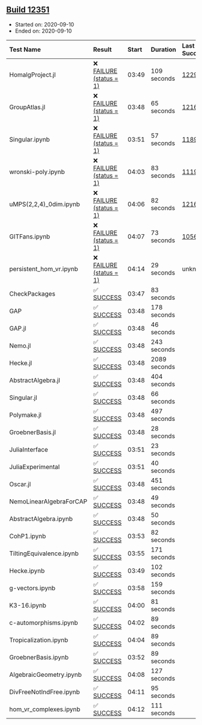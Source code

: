 ## [Build 12351](https://oscarci.mathematik.uni-kl.de/job/oscar/12351/)

* Started on: 2020-09-10
* Ended on: 2020-09-10

| Test Name    | Result | Start | Duration | Last Success | First Failure |
|:-------------|:-------|:------|:---------|:-------------|:--------------|
| HomalgProject.jl | ❌ [FAILURE (status = 1)](https://oscarci.mathematik.uni-kl.de/job/oscar/12351/artifact/logs/build-12351/HomalgProject.jl.log) | 03:49 | 109 seconds | [12292](https://oscarci.mathematik.uni-kl.de/job/oscar/12292/) | [12293](https://oscarci.mathematik.uni-kl.de/job/oscar/12293/) |
| GroupAtlas.jl | ❌ [FAILURE (status = 1)](https://oscarci.mathematik.uni-kl.de/job/oscar/12351/artifact/logs/build-12351/GroupAtlas.jl.log) | 03:48 | 65 seconds | [12167](https://oscarci.mathematik.uni-kl.de/job/oscar/12167/) | [12168](https://oscarci.mathematik.uni-kl.de/job/oscar/12168/) |
| Singular.ipynb | ❌ [FAILURE (status = 1)](https://oscarci.mathematik.uni-kl.de/job/oscar/12351/artifact/logs/build-12351/Singular.ipynb.log) | 03:51 | 57 seconds | [11893](https://oscarci.mathematik.uni-kl.de/job/oscar/11893/) | [11894](https://oscarci.mathematik.uni-kl.de/job/oscar/11894/) |
| wronski-poly.ipynb | ❌ [FAILURE (status = 1)](https://oscarci.mathematik.uni-kl.de/job/oscar/12351/artifact/logs/build-12351/wronski-poly.ipynb.log) | 04:03 | 83 seconds | [11192](https://oscarci.mathematik.uni-kl.de/job/oscar/11192/) | [11193](https://oscarci.mathematik.uni-kl.de/job/oscar/11193/) |
| uMPS(2,2,4)_0dim.ipynb | ❌ [FAILURE (status = 1)](https://oscarci.mathematik.uni-kl.de/job/oscar/12351/artifact/logs/build-12351/uMPS-2-2-4-_0dim.ipynb.log) | 04:06 | 82 seconds | [12167](https://oscarci.mathematik.uni-kl.de/job/oscar/12167/) | [12168](https://oscarci.mathematik.uni-kl.de/job/oscar/12168/) |
| GITFans.ipynb | ❌ [FAILURE (status = 1)](https://oscarci.mathematik.uni-kl.de/job/oscar/12351/artifact/logs/build-12351/GITFans.ipynb.log) | 04:07 | 73 seconds | [10566](https://oscarci.mathematik.uni-kl.de/job/oscar/10566/) | [10567](https://oscarci.mathematik.uni-kl.de/job/oscar/10567/) |
| persistent_hom_vr.ipynb | ❌ [FAILURE (status = 1)](https://oscarci.mathematik.uni-kl.de/job/oscar/12351/artifact/logs/build-12351/persistent_hom_vr.ipynb.log) | 04:14 | 29 seconds | unknown | unknown |
| CheckPackages | ✅ [SUCCESS](https://oscarci.mathematik.uni-kl.de/job/oscar/12351/artifact/logs/build-12351/CheckPackages.log) | 03:47 | 83 seconds |  |  |
| GAP | ✅ [SUCCESS](https://oscarci.mathematik.uni-kl.de/job/oscar/12351/artifact/logs/build-12351/GAP.log) | 03:48 | 178 seconds |  |  |
| GAP.jl | ✅ [SUCCESS](https://oscarci.mathematik.uni-kl.de/job/oscar/12351/artifact/logs/build-12351/GAP.jl.log) | 03:48 | 46 seconds |  |  |
| Nemo.jl | ✅ [SUCCESS](https://oscarci.mathematik.uni-kl.de/job/oscar/12351/artifact/logs/build-12351/Nemo.jl.log) | 03:48 | 243 seconds |  |  |
| Hecke.jl | ✅ [SUCCESS](https://oscarci.mathematik.uni-kl.de/job/oscar/12351/artifact/logs/build-12351/Hecke.jl.log) | 03:48 | 2089 seconds |  |  |
| AbstractAlgebra.jl | ✅ [SUCCESS](https://oscarci.mathematik.uni-kl.de/job/oscar/12351/artifact/logs/build-12351/AbstractAlgebra.jl.log) | 03:48 | 404 seconds |  |  |
| Singular.jl | ✅ [SUCCESS](https://oscarci.mathematik.uni-kl.de/job/oscar/12351/artifact/logs/build-12351/Singular.jl.log) | 03:48 | 66 seconds |  |  |
| Polymake.jl | ✅ [SUCCESS](https://oscarci.mathematik.uni-kl.de/job/oscar/12351/artifact/logs/build-12351/Polymake.jl.log) | 03:48 | 497 seconds |  |  |
| GroebnerBasis.jl | ✅ [SUCCESS](https://oscarci.mathematik.uni-kl.de/job/oscar/12351/artifact/logs/build-12351/GroebnerBasis.jl.log) | 03:48 | 28 seconds |  |  |
| JuliaInterface | ✅ [SUCCESS](https://oscarci.mathematik.uni-kl.de/job/oscar/12351/artifact/logs/build-12351/JuliaInterface.log) | 03:51 | 23 seconds |  |  |
| JuliaExperimental | ✅ [SUCCESS](https://oscarci.mathematik.uni-kl.de/job/oscar/12351/artifact/logs/build-12351/JuliaExperimental.log) | 03:51 | 40 seconds |  |  |
| Oscar.jl | ✅ [SUCCESS](https://oscarci.mathematik.uni-kl.de/job/oscar/12351/artifact/logs/build-12351/Oscar.jl.log) | 03:48 | 451 seconds |  |  |
| NemoLinearAlgebraForCAP | ✅ [SUCCESS](https://oscarci.mathematik.uni-kl.de/job/oscar/12351/artifact/logs/build-12351/NemoLinearAlgebraForCAP.log) | 03:48 | 49 seconds |  |  |
| AbstractAlgebra.ipynb | ✅ [SUCCESS](https://oscarci.mathematik.uni-kl.de/job/oscar/12351/artifact/logs/build-12351/AbstractAlgebra.ipynb.log) | 03:48 | 50 seconds |  |  |
| CohP1.ipynb | ✅ [SUCCESS](https://oscarci.mathematik.uni-kl.de/job/oscar/12351/artifact/logs/build-12351/CohP1.ipynb.log) | 03:53 | 82 seconds |  |  |
| TiltingEquivalence.ipynb | ✅ [SUCCESS](https://oscarci.mathematik.uni-kl.de/job/oscar/12351/artifact/logs/build-12351/TiltingEquivalence.ipynb.log) | 03:55 | 171 seconds |  |  |
| Hecke.ipynb | ✅ [SUCCESS](https://oscarci.mathematik.uni-kl.de/job/oscar/12351/artifact/logs/build-12351/Hecke.ipynb.log) | 03:49 | 102 seconds |  |  |
| g-vectors.ipynb | ✅ [SUCCESS](https://oscarci.mathematik.uni-kl.de/job/oscar/12351/artifact/logs/build-12351/g-vectors.ipynb.log) | 03:58 | 159 seconds |  |  |
| K3-16.ipynb | ✅ [SUCCESS](https://oscarci.mathematik.uni-kl.de/job/oscar/12351/artifact/logs/build-12351/K3-16.ipynb.log) | 04:00 | 81 seconds |  |  |
| c-automorphisms.ipynb | ✅ [SUCCESS](https://oscarci.mathematik.uni-kl.de/job/oscar/12351/artifact/logs/build-12351/c-automorphisms.ipynb.log) | 04:02 | 89 seconds |  |  |
| Tropicalization.ipynb | ✅ [SUCCESS](https://oscarci.mathematik.uni-kl.de/job/oscar/12351/artifact/logs/build-12351/Tropicalization.ipynb.log) | 04:04 | 89 seconds |  |  |
| GroebnerBasis.ipynb | ✅ [SUCCESS](https://oscarci.mathematik.uni-kl.de/job/oscar/12351/artifact/logs/build-12351/GroebnerBasis.ipynb.log) | 03:52 | 89 seconds |  |  |
| AlgebraicGeometry.ipynb | ✅ [SUCCESS](https://oscarci.mathematik.uni-kl.de/job/oscar/12351/artifact/logs/build-12351/AlgebraicGeometry.ipynb.log) | 04:08 | 127 seconds |  |  |
| DivFreeNotIndFree.ipynb | ✅ [SUCCESS](https://oscarci.mathematik.uni-kl.de/job/oscar/12351/artifact/logs/build-12351/DivFreeNotIndFree.ipynb.log) | 04:11 | 95 seconds |  |  |
| hom_vr_complexes.ipynb | ✅ [SUCCESS](https://oscarci.mathematik.uni-kl.de/job/oscar/12351/artifact/logs/build-12351/hom_vr_complexes.ipynb.log) | 04:12 | 111 seconds |  |  |
